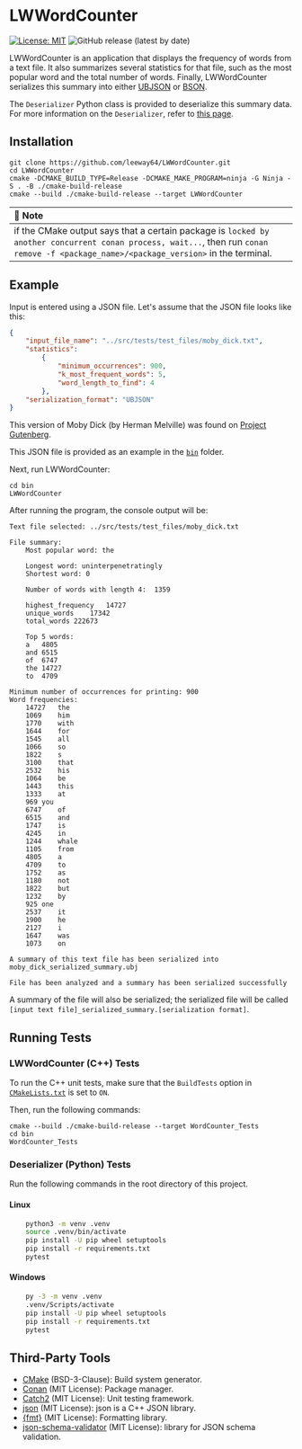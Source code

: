 # LWWordCounter

[![License: MIT](https://img.shields.io/badge/License-MIT-yellow.svg)](https://opensource.org/licenses/MIT)
![GitHub release (latest by date)](https://img.shields.io/github/v/release/leeway64/LWWordCounter)


LWWordCounter is an application that displays the frequency of words from a text file. It also
summarizes several statistics for that file, such as the most popular word and the total number of
words. Finally, LWWordCounter serializes this summary into either [UBJSON](https://ubjson.org/) or
[BSON](https://bsonspec.org/).

The `Deserializer` Python class is provided to deserialize this summary data. For more information
on the `Deserializer`, refer to [this page](doc/deserializer_documentation.mediawiki).

## Installation

```shell
git clone https://github.com/leeway64/LWWordCounter.git
cd LWWordCounter
cmake -DCMAKE_BUILD_TYPE=Release -DCMAKE_MAKE_PROGRAM=ninja -G Ninja -S . -B ./cmake-build-release
cmake --build ./cmake-build-release --target LWWordCounter
```


| :memo: Note                                                                                                                                                                            |
|:---------------------------------------------------------------------------------------------------------------------------------------------------------------------------------------|
| if the CMake output says that a certain package is `locked by another concurrent conan process, wait...`, then run `conan remove -f <package_name>/<package_version>` in the terminal. |


## Example

Input is entered using a JSON file. Let's assume that the JSON file looks like this:

```json
{
	"input_file_name": "../src/tests/test_files/moby_dick.txt",
	"statistics":
		{
			"minimum_occurrences": 900,
			"k_most_frequent_words": 5,
			"word_length_to_find": 4
		},
	"serialization_format": "UBJSON"
}
```

This version of Moby Dick (by Herman Melville) was found on
[Project Gutenberg](https://www.gutenberg.org/ebooks/2701).

This JSON file is provided as an example in the [`bin`](bin) folder.

Next, run LWWordCounter:

```shell
cd bin
LWWordCounter
```

After running the program, the console output will be:

```text
Text file selected: ../src/tests/test_files/moby_dick.txt

File summary:
    Most popular word: the

    Longest word: uninterpenetratingly
    Shortest word: 0

    Number of words with length 4:	1359

    highest_frequency	14727
    unique_words	17342
    total_words	222673

    Top 5 words:
	a	4805
	and	6515
	of	6747
	the	14727
	to	4709

Minimum number of occurrences for printing: 900
Word frequencies:
    14727	the
    1069	him
    1770	with
    1644	for
    1545	all
    1066	so
    1822	s
    3100	that
    2532	his
    1064	be
    1443	this
    1333	at
    969	you
    6747	of
    6515	and
    1747	is
    4245	in
    1244	whale
    1105	from
    4805	a
    4709	to
    1752	as
    1180	not
    1822	but
    1232	by
    925	one
    2537	it
    1900	he
    2127	i
    1647	was
    1073	on

A summary of this text file has been serialized into moby_dick_serialized_summary.ubj

File has been analyzed and a summary has been serialized successfully
```

A summary of the file will also be serialized; the serialized file will be called
`[input text file]_serialized_summary.[serialization format]`.


## Running Tests
### LWWordCounter (C++) Tests
To run the C++ unit tests, make sure that the `BuildTests` option in [`CMakeLists.txt`](CMakeLists.txt)
is set to `ON`. 

Then, run the following commands:

```shell
cmake --build ./cmake-build-release --target WordCounter_Tests
cd bin
WordCounter_Tests
```


### Deserializer (Python) Tests
Run the following commands in the root directory of this project.

#### Linux
```sh
    python3 -m venv .venv
    source .venv/bin/activate
    pip install -U pip wheel setuptools
    pip install -r requirements.txt
    pytest
```


#### Windows
```sh
    py -3 -m venv .venv
    .venv/Scripts/activate
    pip install -U pip wheel setuptools
    pip install -r requirements.txt
    pytest
```


## Third-Party Tools
- [CMake](https://cmake.org/) (BSD-3-Clause): Build system generator.
- [Conan](https://conan.io/) (MIT License): Package manager.
- [Catch2](https://github.com/catchorg/Catch2/tree/v2.x) (MIT License): Unit testing framework.
- [json](https://github.com/nlohmann/json) (MIT License): json is a C++ JSON library.
- [{fmt}](https://github.com/fmtlib/fmt) (MIT License): Formatting library.
- [json-schema-validator](https://github.com/pboettch/json-schema-validator) (MIT License): library for JSON schema validation.
